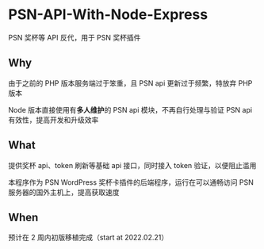 # PSN-API-With-Node-Express

PSN 奖杯等 API 反代，用于 PSN 奖杯插件

## Why

由于之前的 PHP 版本服务端过于笨重，且 PSN api 更新过于频繁，特放弃 PHP 版本

Node 版本直接使用有**多人维护**的 PSN api 模块，不再自行处理与验证 PSN api 有效性，提高开发和升级效率

## What

提供奖杯 api、token 刷新等基础 api 接口，同时接入 token 验证，以便阻止滥用

本程序作为 PSN WordPress 奖杯卡插件的后端程序，运行在可以通畅访问 PSN 服务器的国外主机上，提高获取速度

## When

预计在 2 周内初版移植完成（start at 2022.02.21）
